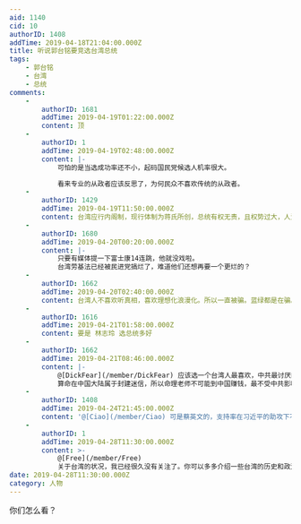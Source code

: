 ```yaml
---
aid: 1140
cid: 10
authorID: 1408
addTime: 2019-04-18T21:04:00.000Z
title: 听说郭台铭要竞选台湾总统
tags:
    - 郭台铭
    - 台湾
    - 总统
comments:
    -
        authorID: 1681
        addTime: 2019-04-19T01:22:00.000Z
        content: 顶
    -
        authorID: 1
        addTime: 2019-04-19T02:48:00.000Z
        content: |-
            可怕的是当选成功率还不小，起码国民党候选人机率很大。

            看来专业的从政者应该反思了，为何民众不喜欢传统的从政者。
    -
        authorID: 1429
        addTime: 2019-04-19T11:50:00.000Z
        content: 台湾应行内阁制，现行体制为蒋氏所创，总统有权无责，且权势过大，人治过甚
    -
        authorID: 1680
        addTime: 2019-04-20T00:20:00.000Z
        content: |-
            只要有媒体提一下富士康14连跳，他就没戏啦。  
            台湾劳基法已经被民进党搞烂了，难道他们还想再要一个更烂的？
    -
        authorID: 1662
        addTime: 2019-04-20T02:40:00.000Z
        content: 台湾人不喜欢听真相，喜欢理想化浪漫化。所以一直被骗。蓝绿都是在骗。现在郭台铭是不是也在骗？我看也挺像是。
    -
        authorID: 1616
        addTime: 2019-04-21T01:58:00.000Z
        content: 要是 林志玲 选总统多好
    -
        authorID: 1662
        addTime: 2019-04-21T08:46:00.000Z
        content: |-
            @[DickFear](/member/DickFear) 应该选一个台湾人最喜欢，中共最讨厌的。只有命理老师能做到。  
            算命在中国大陆属于封建迷信，所以命理老师不可能到中国赚钱，最不受中共影响。
    -
        authorID: 1408
        addTime: 2019-04-24T21:45:00.000Z
        content: '@[Ciao](/member/Ciao) 可是蔡英文的，支持率在习近平的助攻下不断回升了'
    -
        authorID: 1
        addTime: 2019-04-28T11:30:00.000Z
        content: >-
            @[Free](/member/Free)
            关于台湾的状况，我已经很久没有关注了。你可以多多介绍一些台湾的历史和政治之类的书籍、论文和纪录片。
date: 2019-04-28T11:30:00.000Z
category: 人物
---
```


你们怎么看？
